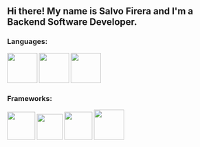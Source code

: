 ## Hi there! My name is Salvo Firera and I'm a Backend Software Developer.

### Languages:

<p align="left">
  <img src="https://github.com/yurijserrano/Github-Profile-Readme-Logos/blob/master/programming%20languages/python.svg" width="70" height="70">
  <img src="https://github.com/yurijserrano/Github-Profile-Readme-Logos/blob/master/programming%20languages/java.svg" width="70" height="70">
  <img src="https://github.com/yurijserrano/Github-Profile-Readme-Logos/blob/master/programming%20languages/c.svg" width="70" height="70">
</p>

### Frameworks:

<p align="left">
  <img src="https://github.com/yurijserrano/Github-Profile-Readme-Logos/blob/master/frameworks/spring.svg" width="65" height="65">
  <img src="https://ih1.redbubble.net/image.2488655049.9084/st,small,507x507-pad,600x600,f8f8f8.jpg" width="60" height="60">
  <img src="https://cdn.worldvectorlogo.com/logos/fastapi.svg" width="65" height="65">  
  <img src="https://github.com/yurijserrano/Github-Profile-Readme-Logos/blob/master/frameworks/vuejs.svg" width="70" height="70">  
</p>

<!--
**AlecSadler/AlecSadler** is a ✨ _special_ ✨ repository because its `README.md` (this file) appears on your GitHub profile.

Here are some ideas to get you started:

- 🔭 I’m currently working on ...
- 🌱 I’m currently learning ...
- 👯 I’m looking to collaborate on ...
- 🤔 I’m looking for help with ...
- 💬 Ask me about ...
- 📫 How to reach me: ...
- 😄 Pronouns: ...
- ⚡ Fun fact: ...
-->
